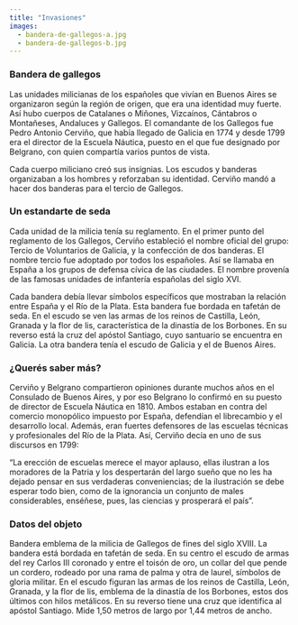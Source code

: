 ```yaml
---
title: "Invasiones"
images:
  - bandera-de-gallegos-a.jpg
  - bandera-de-gallegos-b.jpg
---
```


### Bandera de gallegos
Las unidades milicianas de los españoles que vivían en Buenos Aires se organizaron según la región de origen, que era una identidad muy fuerte. Así hubo cuerpos de Catalanes o Miñones, Vizcaínos, Cántabros o Montañeses, Andaluces y Gallegos. El comandante de los Gallegos fue Pedro Antonio Cerviño, que había llegado de Galicia en 1774 y desde 1799 era el director de la Escuela Náutica, puesto en el que fue designado por Belgrano, con quien compartía varios puntos de vista.

Cada cuerpo miliciano creó sus insignias. Los escudos y banderas organizaban a los hombres y reforzaban su identidad. Cerviño mandó a hacer dos banderas para el tercio de Gallegos.

### Un estandarte de seda
Cada unidad de la milicia tenía su reglamento. En el primer punto del reglamento de los Gallegos, Cerviño estableció el nombre oficial del grupo: Tercio de Voluntarios de Galicia, y la confección de dos banderas. El nombre tercio fue adoptado por todos los españoles. Así se llamaba en España a los grupos de defensa cívica de las ciudades. El nombre provenía de las famosas unidades de infantería españolas del siglo XVI.

Cada bandera debía llevar símbolos específicos que mostraban la relación entre España y el Río de la Plata. Esta bandera fue bordada en tafetán de seda. En el escudo se ven las armas de los reinos de Castilla, León, Granada y la flor de lis, característica de la dinastía de los Borbones. En su reverso está la cruz del apóstol Santiago, cuyo santuario se encuentra en Galicia. La otra bandera tenía el escudo de Galicia y el de Buenos Aires.

### ¿Querés saber más?
Cerviño y Belgrano compartieron opiniones durante muchos años en el Consulado de Buenos Aires, y por eso Belgrano lo confirmó en su puesto de director de Escuela Náutica en 1810. Ambos estaban en contra del comercio monopólico impuesto por España, defendían el librecambio y el desarrollo local. Además, eran fuertes defensores de las escuelas técnicas y profesionales del Río de la Plata. Así, Cerviño decía en uno de sus discursos en 1799:

“La erección de escuelas merece el mayor aplauso, ellas ilustran a los moradores de la Patria y los despertarán del largo sueño que no les ha dejado pensar en sus verdaderas conveniencias; de la ilustración se debe esperar todo bien, como de la ignorancia un conjunto de males considerables, enséñese, pues, las ciencias y prosperará el país”.

### Datos del objeto
Bandera emblema de la milicia de Gallegos de fines del siglo XVIII. La
bandera está bordada en tafetán de seda. En su centro el escudo de armas del rey Carlos III coronado y entre el toisón de oro, un collar del que pende un cordero, rodeado por una rama de palma y otra de laurel, símbolos de gloria militar. En el escudo figuran las armas de los reinos de Castilla, León, Granada, y la flor de lis, emblema de la dinastía de los Borbones, estos dos últimos con hilos metálicos. En su reverso tiene una cruz que identifica al apóstol Santiago. Mide 1,50 metros de largo por 1,44 metros de ancho.


